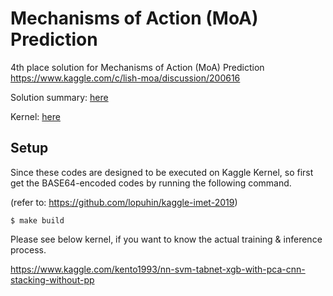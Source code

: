 # Mechanisms of Action (MoA) Prediction

4th place solution for Mechanisms of Action (MoA) Prediction https://www.kaggle.com/c/lish-moa/discussion/200616

Solution summary: [here](https://www.kaggle.com/c/lish-moa/discussion/200808)

Kernel: [here](https://www.kaggle.com/kento1993/nn-svm-tabnet-xgb-with-pca-cnn-stacking-without-pp)

## Setup

Since these codes are designed to be executed on Kaggle Kernel, so first get the BASE64-encoded codes by running the following command.

(refer to: https://github.com/lopuhin/kaggle-imet-2019)
```shell
$ make build
```

Please see below kernel, if you want to know the actual training & inference process.

https://www.kaggle.com/kento1993/nn-svm-tabnet-xgb-with-pca-cnn-stacking-without-pp
